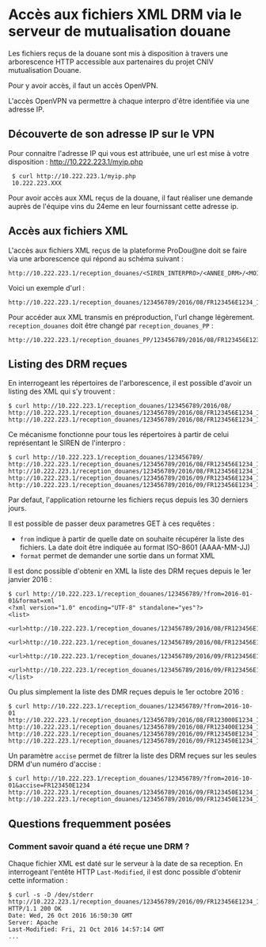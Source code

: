 # Accès aux fichiers XML DRM via le serveur de mutualisation douane

Les fichiers reçus de la douane sont mis à disposition à travers une arborescence HTTP accessible aux partenaires du projet CNIV mutualisation Douane.

Pour y avoir accès, il faut un accès OpenVPN.

L'accès OpenVPN va permettre à chaque interpro d'être identifiée via une adresse IP.

##  Découverte de son adresse IP sur le VPN

Pour connaitre l'adresse IP qui vous est attribuée, une url est mise à votre disposition : http://10.222.223.1/myip.php

     $ curl http://10.222.223.1/myip.php
     10.222.223.XXX

Pour avoir accès aux XML reçus de la douane, il faut réaliser une demande auprès de l'équipe vins du 24eme en leur fournissant cette adresse ip.

##  Accès aux fichiers XML

L'accès aux fichiers XML reçus de la plateforme ProDou@ne doit se faire via une arborescence qui répond au schéma suivant :

    http://10.222.223.1/reception_douanes/<SIREN_INTERPRO>/<ANNEE_DRM>/<MOIS_DRM>/<ACCISE_RESSORTISANT>_<NOMBRE>_<DATE_DEPOT>.xml

Voici un exemple d'url :

    http://10.222.223.1/reception_douanes/123456789/2016/08/FR123456E1234_1234567_20160901.xml

Pour accéder aux XML transmis en préproduction, l'url change légèrement. ``reception_douanes`` doit être changé par ``reception_douanes_PP`` :

    http://10.222.223.1/reception_douanes_PP/123456789/2016/08/FR123456E1234_1234567_20160901.xml

##  Listing des DRM reçues

En interrogeant les répertoires de l'arborescence, il est possible d'avoir un listing des XML qui s'y trouvent :

    $ curl http://10.222.223.1/reception_douanes/123456789/2016/08/
    http://10.222.223.1/reception_douanes/123456789/2016/08/FR123456E1234_1234567_20160914.xml
    http://10.222.223.1/reception_douanes/123456789/2016/08/FR123456E1234_1234567_20160906.xml

Ce mécanisme fonctionne pour tous les répertoires à partir de celui représentant le SIREN de l'interpro :

    $ curl http://10.222.223.1/reception_douanes/123456789/
    http://10.222.223.1/reception_douanes/123456789/2016/08/FR123456E1234_1234567_20160914.xml
    http://10.222.223.1/reception_douanes/123456789/2016/08/FR123456E1234_1234567_20160906.xml
    http://10.222.223.1/reception_douanes/123456789/2016/09/FR123456E1234_1234567_20160914.xml
    http://10.222.223.1/reception_douanes/123456789/2016/09/FR123456E1234_1234567_20160914.xml

Par defaut, l'application retourne les fichiers reçus depuis les 30 derniers jours.

Il est possible de passer deux parametres GET à ces requêtes :

 - ``from`` indique à partir de quelle date on souhaite récupérer la liste des fichiers. La date doit être indiquée au format ISO-8601 (AAAA-MM-JJ)
 - ``format`` permet de demander une sortie dans un format XML

Il est donc possible d'obtenir en XML la liste des DRM reçues depuis le 1er janvier 2016 :

    $ curl http://10.222.223.1/reception_douanes/123456789/?from=2016-01-01&format=xml
    <?xml version="1.0" encoding="UTF-8" standalone="yes"?>
    <list>
     <url>http://10.222.223.1/reception_douanes/123456789/2016/08/FR123456E1234_1234567_20160914.xml</url>
     <url>http://10.222.223.1/reception_douanes/123456789/2016/08/FR123456E1234_1234567_20160906.xml</url>
     <url>http://10.222.223.1/reception_douanes/123456789/2016/09/FR123456E1234_1234567_20160914.xml</url>
     <url>http://10.222.223.1/reception_douanes/123456789/2016/09/FR123456E1234_1234567_20160914.xml</url>
    </list>

Ou plus simplement la liste des DMR reçues depuis le 1er octobre 2016 :

    $ curl http://10.222.223.1/reception_douanes/123456789/?from=2016-10-01
    http://10.222.223.1/reception_douanes/123456789/2016/08/FR123000E1234_1234567_20160914.xml
    http://10.222.223.1/reception_douanes/123456789/2016/08/FR123400E1234_1234567_20160906.xml
    http://10.222.223.1/reception_douanes/123456789/2016/09/FR123450E1234_1234567_20160914.xml
    http://10.222.223.1/reception_douanes/123456789/2016/09/FR123450E1234_1234567_20160914.xml

Un paramètre ``accise`` permet de filtrer la liste des DRM reçues sur les seules DRM d'un numéro d'accise :

    $ curl http://10.222.223.1/reception_douanes/123456789/?from=2016-10-01&accise=FR123450E1234
    http://10.222.223.1/reception_douanes/123456789/2016/09/FR123450E1234_1234567_20160914.xml
    http://10.222.223.1/reception_douanes/123456789/2016/09/FR123450E1234_1234567_20160914.xml

##  Questions frequemment posées

###  Comment savoir quand a été reçue une DRM ?

Chaque fichier XML est daté sur le serveur à la date de sa reception. En interrogeant l'entête HTTP ``Last-Modified``, il est donc possible d'obtenir cette information :

    $ curl -s -D /dev/stderr http://10.222.223.1/reception_douanes/123456789/2016/09/FR123456E1234_1234567_20160914.xml
    HTTP/1.1 200 OK
    Date: Wed, 26 Oct 2016 16:50:30 GMT
    Server: Apache
    Last-Modified: Fri, 21 Oct 2016 14:57:14 GMT
    ...
